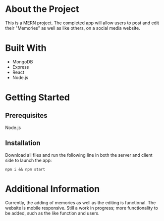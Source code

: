 # About the Project

This is a MERN project. The completed app will allow users to post and edit their "Memories" as well as like others, on a social media website.

# Built With

- MongoDB
- Express
- React
- Node.js

# Getting Started

## Prerequisites

Node.js

## Installation

Download all files and run the following line in both the server and client side to launch the app:
```
npm i && npm start
```

# Additional Information

Currently, the adding of memories as well as the editing is functional.
The website is mobile responsive.
Still a work in progress; more functionality to be added, such as the like function and users.
